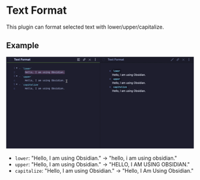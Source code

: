 # Text Format

This plugin can format selected text with lower/upper/capitalize.

## Example

![demo](demo.gif)

- `lower`: "Hello, I am using Obsidian." -> "hello, i am using obsidian."
- `upper`: "Hello, I am using Obsidian." -> "HELLO, I AM USING OBSIDIAN."
- `capitalize`: "Hello, I am using Obsidian." -> "Hello, I Am Using Obsidian."